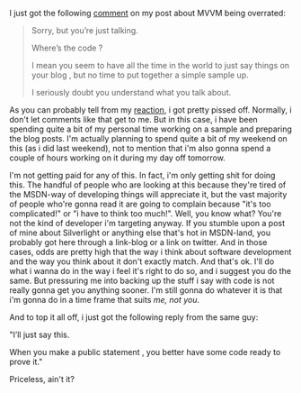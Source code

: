 I just got the following <a href="http://davybrion.com/blog/2010/07/the-mvvm-pattern-is-highly-overrated/#comment-50017">comment</a> on my post about MVVM being overrated:

<blockquote>
Sorry, but you’re just talking.

Where’s the code ?

I mean you seem to have all the time in the world to just say things on your blog , but no time to put together a simple sample up.

I seriously doubt you understand what you talk about.
</blockquote>

As you can probably tell from my <a href="http://davybrion.com/blog/2010/07/the-mvvm-pattern-is-highly-overrated/#comment-50019">reaction</a>, i got pretty pissed off.  Normally, i don't let comments like that get to me.  But in this case, i have been spending quite a bit of my personal time working on a sample and preparing the blog posts.  I'm actually planning to spend quite a bit of my weekend on this (as i did last weekend), not to mention that i'm also gonna spend a couple of hours working on it during my day off tomorrow.

I'm not getting paid for any of this.  In fact, i'm only getting shit for doing this.  The handful of people who are looking at this because they're tired of the MSDN-way of developing things will appreciate it, but the vast majority of people who're gonna read it are going to complain because "it's too complicated!" or "i have to think too much!".  Well, you know what?  You're not the kind of developer i'm targeting anyway.  If you stumble upon a post of mine about Silverlight or anything else that's hot in MSDN-land, you probably got here through a link-blog or a link on twitter.  And in those cases, odds are pretty high that the way i think about software development and the way you think about it don't exactly match.  And that's ok.  I'll do what i wanna do in the way i feel it's right to do so, and i suggest you do the same.  But pressuring me into backing up the stuff i say with code is not really gonna get you anything sooner.  I'm still gonna do whatever it is that i'm gonna do in a time frame that suits <em>me, not you</em>.

And to top it all off, i just got the following reply from the same guy:

"I’ll just say this.

When you make a public statement , you better have some code ready to prove it."

Priceless, ain't it?